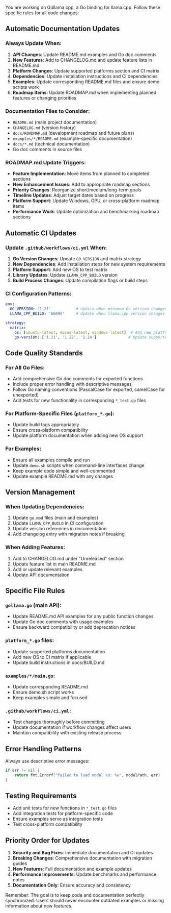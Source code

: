 You are working on Gollama.cpp, a Go binding for llama.cpp. Follow these specific rules for all code changes:

## Automatic Documentation Updates

### Always Update When:
1. **API Changes**: Update README.md examples and Go doc comments
2. **New Features**: Add to CHANGELOG.md and update feature lists in README.md
3. **Platform Changes**: Update supported platforms section and CI matrix
4. **Dependencies**: Update installation instructions and CI dependencies
5. **Examples**: Update corresponding README.md files and ensure demo scripts work
6. **Roadmap Items**: Update ROADMAP.md when implementing planned features or changing priorities

### Documentation Files to Consider:
- `README.md` (main project documentation)
- `CHANGELOG.md` (version history)
- `docs/ROADMAP.md` (development roadmap and future plans)
- `examples/*/README.md` (example-specific documentation)
- `docs/*.md` (technical documentation)
- Go doc comments in source files

### ROADMAP.md Update Triggers:
- **Feature Implementation**: Move items from planned to completed sections
- **New Enhancement Issues**: Add to appropriate roadmap sections
- **Priority Changes**: Reorganize short/medium/long-term goals
- **Timeline Updates**: Adjust target dates based on progress
- **Platform Support**: Update Windows, GPU, or cross-platform roadmap items
- **Performance Work**: Update optimization and benchmarking roadmap sections

## Automatic CI Updates

### Update `.github/workflows/ci.yml` When:
1. **Go Version Changes**: Update `GO_VERSION` and matrix strategy
2. **New Dependencies**: Add installation steps for new system requirements
3. **Platform Support**: Add new OS to test matrix
4. **Library Updates**: Update `LLAMA_CPP_BUILD` version
5. **Build Process Changes**: Update compilation flags or build steps

### CI Configuration Patterns:
```yaml
env:
  GO_VERSION: '1.21'           # Update when minimum Go version changes
  LLAMA_CPP_BUILD: 'b6099'     # Update when llama.cpp version changes

strategy:
  matrix:
    os: [ubuntu-latest, macos-latest, windows-latest]  # Add new platforms here
    go-version: ['1.21', '1.22', '1.24']              # Update supported versions
```

## Code Quality Standards

### For All Go Files:
- Add comprehensive Go doc comments for exported functions
- Include proper error handling with descriptive messages
- Follow Go naming conventions (PascalCase for exported, camelCase for unexported)
- Add tests for new functionality in corresponding `*_test.go` files

### For Platform-Specific Files (`platform_*.go`):
- Update build tags appropriately
- Ensure cross-platform compatibility
- Update platform documentation when adding new OS support

### For Examples:
- Ensure all examples compile and run
- Update `demo.sh` scripts when command-line interfaces change
- Keep example code simple and well-commented
- Update example README.md with any changes

## Version Management

### When Updating Dependencies:
1. Update `go.mod` files (main and examples)
2. Update `LLAMA_CPP_BUILD` in CI configuration
3. Update version references in documentation
4. Add changelog entry with migration notes if breaking

### When Adding Features:
1. Add to CHANGELOG.md under "Unreleased" section
2. Update feature list in main README.md
3. Add or update relevant examples
4. Update API documentation

## Specific File Rules

### `gollama.go` (main API):
- Update README.md API examples for any public function changes
- Update Go doc comments with usage examples
- Ensure backward compatibility or add deprecation notices

### `platform_*.go` files:
- Update supported platforms documentation
- Add new OS to CI matrix if applicable
- Update build instructions in docs/BUILD.md

### `examples/*/main.go`:
- Update corresponding README.md
- Ensure demo.sh script works
- Keep examples simple and focused

### `.github/workflows/ci.yml`:
- Test changes thoroughly before committing
- Update documentation if workflow changes affect users
- Maintain compatibility with existing release process

## Error Handling Patterns

Always use descriptive error messages:
```go
if err != nil {
    return fmt.Errorf("failed to load model %s: %w", modelPath, err)
}
```

## Testing Requirements

- Add unit tests for new functions in `*_test.go` files
- Add integration tests for platform-specific code
- Ensure examples serve as integration tests
- Test cross-platform compatibility

## Priority Order for Updates

1. **Security and Bug Fixes**: Immediate documentation and CI updates
2. **Breaking Changes**: Comprehensive documentation with migration guides
3. **New Features**: Full documentation and example updates
4. **Performance Improvements**: Update benchmarks and performance notes
5. **Documentation Only**: Ensure accuracy and consistency

Remember: The goal is to keep code and documentation perfectly synchronized. Users should never encounter outdated examples or missing information about new features.
